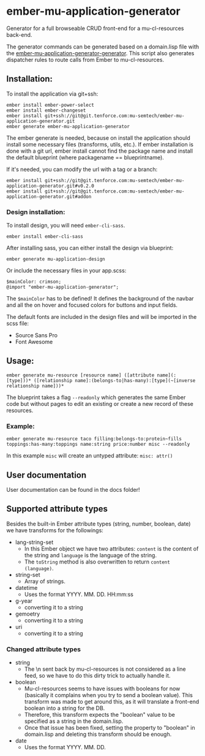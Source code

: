 # ember-mu-application-generator

Generator for a full browseable CRUD front-end for a mu-cl-resources back-end.

The generator commands can be generated based on a domain.lisp file with the [ember-mu-application-generator-generator](https://git.tenforce.com/mu-semtech/ember-mu-application-generator-generator). This script also generates dispatcher rules to route calls from Ember to mu-cl-resources.

## Installation:

To install the application via git+ssh:
```
ember install ember-power-select
ember install ember-changeset
ember install git+ssh://git@git.tenforce.com:mu-semtech/ember-mu-application-generator.git
ember generate ember-mu-application-generator
```

The ember generate is needed, because on install the application should install some necessary files (transforms, utils, etc.). If ember installation is done with a git url, ember install cannot find the package name and install the default blueprint (where packagename == blueprintname).

If it's needed, you can modify the url with a tag or a branch:
```
ember install git+ssh://git@git.tenforce.com:mu-semtech/ember-mu-application-generator.git#v0.2.0
ember install git+ssh://git@git.tenforce.com:mu-semtech/ember-mu-application-generator.git#addon
```

### Design installation:

To install design, you will need `ember-cli-sass`.

```
ember install ember-cli-sass
```

After installing sass, you can either install the design via blueprint:
```
ember generate mu-application-design
```

Or include the necessary files in your app.scss:
```
$mainColor: crimson;
@import "ember-mu-application-generator";
```

The `$mainColor` has to be defined! It defines the background of the navbar and all the on hover and focused colors for buttons and input fields.

The default fonts are included in the design files and will be imported in the scss file:
- Source Sans Pro
- Font Awesome


## Usage:

```ember generate mu-resource [resource name] ([attribute name](:[type]))* ([relationship name]:(belongs-to|has-many):[type](~[inverse relationship name]))*```

The blueprint takes a flag `--readonly` which generates the same Ember code but without pages to edit an existing or create a new record of these resources.

### Example:

```ember generate mu-resource taco filling:belongs-to:protein~fills toppings:has-many:toppings name:string price:number misc --readonly```

In this example `misc` will create an untyped attribute: `misc: attr()`

## User documentation

User documentation can be found in the docs folder!

## Supported attribute types

Besides the built-in Ember attribute types (string, number, boolean, date) we have transforms for the followings:

  - lang-string-set
    - In this Ember object we have two attributes: `content` is the content of the string and `language` is the language of the string.
    - The `toString` method is also overwritten to return `content (language)`.
  - string-set
    - Array of strings.
  - datetime
    - Uses the format YYYY. MM. DD. HH:mm:ss
  - g-year
    - converting it to a string
  - gemoetry
    - converting it to a string
  - uri
    - converting it to a string

### Changed attribute types
  - string
    - The \n sent back by mu-cl-resources is not considered as a line feed, so we have to do this dirty trick to actually handle it.
  - boolean
    - Mu-cl-resources seems to have issues with booleans for now (basically it complains when you try to send a boolean value). This transform was made to get around this, as it will translate a front-end boolean into a string for the DB.
    - Therefore, this transform expects the "boolean" value to be specified as a string in the domain.lisp.
    - Once that issue has been fixed, setting the property to "boolean" in domain.lisp and deleting this transform should be enough.
  - date
    - Uses the format YYYY. MM. DD.
